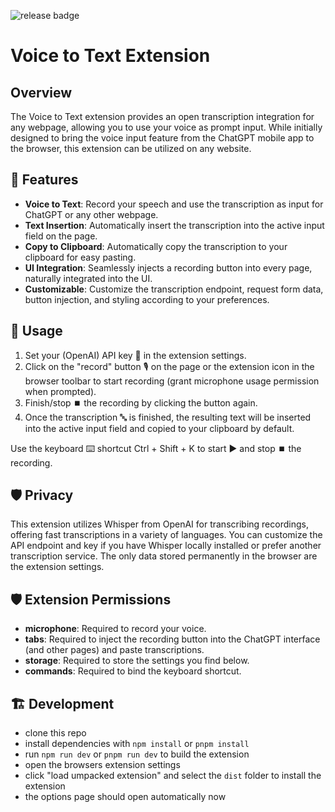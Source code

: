 ![release badge](https://github.com/jk-oster/voice-to-text-extension/actions/workflows/release.yaml/badge.svg)

# Voice to Text Extension
## Overview
The Voice to Text extension provides an open transcription integration for any webpage, allowing you to use your voice as prompt input. While initially designed to bring the voice input feature from the ChatGPT mobile app to the browser, this extension can be utilized on any website.

## 🚀 Features
- **Voice to Text**: Record your speech and use the transcription as input for ChatGPT or any other webpage.
- **Text Insertion**: Automatically insert the transcription into the active input field on the page.
- **Copy to Clipboard**: Automatically copy the transcription to your clipboard for easy pasting.
- **UI Integration**: Seamlessly injects a recording button into every page, naturally integrated into the UI.
- **Customizable**: Customize the transcription endpoint, request form data, button injection, and styling according to your preferences.

## 💬 Usage
1. Set your (OpenAI) API key 🔑 in the extension settings.
2. Click on the "record" button 🎙️ on the page or the extension icon in the browser toolbar to start recording (grant microphone usage permission when prompted).
3. Finish/stop ⏹️ the recording by clicking the button again.
4. Once the transcription 🔤 is finished, the resulting text will be inserted into the active input field and copied to your clipboard by default.

Use the keyboard ⌨️ shortcut Ctrl + Shift + K to start ▶️ and stop ⏹️ the recording.

## 🛡️ Privacy
This extension utilizes Whisper from OpenAI for transcribing recordings, offering fast transcriptions in a variety of languages. You can customize the API endpoint and key if you have Whisper locally installed or prefer another transcription service. The only data stored permanently in the browser are the extension settings.

## 🛡️ Extension Permissions
- **microphone**: Required to record your voice.
- **tabs**: Required to inject the recording button into the ChatGPT interface (and other pages) and paste transcriptions.
- **storage**: Required to store the settings you find below.
- **commands**: Required to bind the keyboard shortcut.

## 🏗️ Development
- clone this repo
- install dependencies with `npm install` or `pnpm install`
- run `npm run dev` or `pnpm run dev` to build the extension
- open the browsers extension settings
- click "load umpacked extension" and select the `dist` folder to install the extension
- the options page should open automatically now

